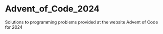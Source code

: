 # Advent_of_Code_2024
Solutions to programming problems provided at the website Advent of Code for 2024
